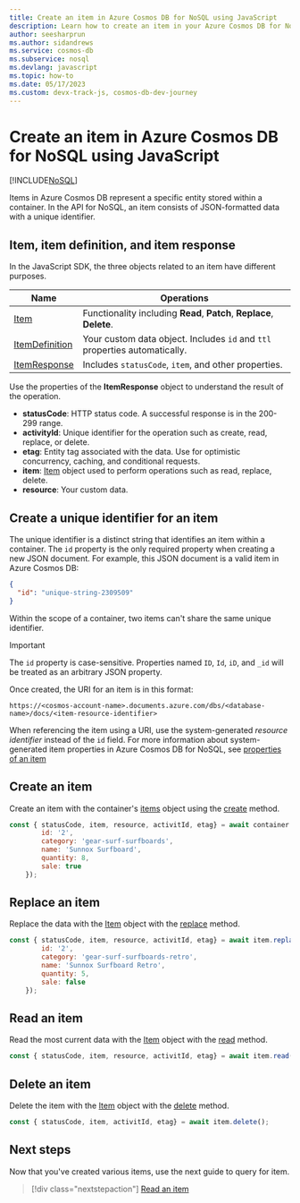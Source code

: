 ```yaml
---
title: Create an item in Azure Cosmos DB for NoSQL using JavaScript
description: Learn how to create an item in your Azure Cosmos DB for NoSQL account using the JavaScript SDK.
author: seesharprun
ms.author: sidandrews
ms.service: cosmos-db
ms.subservice: nosql
ms.devlang: javascript
ms.topic: how-to
ms.date: 05/17/2023
ms.custom: devx-track-js, cosmos-db-dev-journey
---
```


# Create an item in Azure Cosmos DB for NoSQL using JavaScript

[!INCLUDE[NoSQL](../includes/appliesto-nosql.md)]

Items in Azure Cosmos DB represent a specific entity stored within a container. In the API for NoSQL, an item consists of JSON-formatted data with a unique identifier.

## Item, item definition, and item response

In the JavaScript SDK, the three objects related to an item have different purposes. 

|Name|Operations|
|--|--|
|[Item](/javascript/api/@azure/cosmos/item)|Functionality including **Read**, **Patch**, **Replace**, **Delete**.|
|[ItemDefinition](/javascript/api/@azure/cosmos/itemdefinition)|Your custom data object. Includes `id` and `ttl` properties automatically.|
|[ItemResponse](/javascript/api/@azure/cosmos/itemresponse)|Includes `statusCode`, `item`, and other properties.|

Use the properties of the **ItemResponse** object to understand the result of the operation.

* **statusCode**: HTTP status code. A successful response is in the 200-299 range.
* **activityId**: Unique identifier for the operation such as create, read, replace, or delete.
* **etag**: Entity tag associated with the data. Use for optimistic concurrency, caching, and conditional requests.
* **item**: [Item](/javascript/api/@azure/cosmos/item) object used to perform operations such as read, replace, delete.
* **resource**: Your custom data.

## Create a unique identifier for an item

The unique identifier is a distinct string that identifies an item within a container. The ``id`` property is the only required property when creating a new JSON document. For example, this JSON document is a valid item in Azure Cosmos DB:

```json
{
  "id": "unique-string-2309509"
}
```

Within the scope of a container, two items can't share the same unique identifier.

> [!IMPORTANT]
> The ``id`` property is case-sensitive. Properties named ``ID``, ``Id``, ``iD``, and ``_id`` will be treated as an arbitrary JSON property.

Once created, the URI for an item is in this format:

``https://<cosmos-account-name>.documents.azure.com/dbs/<database-name>/docs/<item-resource-identifier>``

When referencing the item using a URI, use the system-generated *resource identifier* instead of the ``id`` field. For more information about system-generated item properties in Azure Cosmos DB for NoSQL, see [properties of an item](../resource-model.md#properties-of-an-item)

## Create an item

Create an item with the container's [items](/javascript/api/@azure/cosmos/container#@azure-cosmos-container-items) object using the [create](javascript/api/@azure/cosmos/items) method.

```javascript
const { statusCode, item, resource, activitId, etag} = await container.items.create({ 
        id: '2', 
        category: 'gear-surf-surfboards',
        name: 'Sunnox Surfboard',
        quantity: 8,
        sale: true 
    });
```

## Replace an item

Replace the data with the [Item](/javascript/api/@azure/cosmos/item) object with the [replace](/javascript/api/@azure/cosmos/item#@azure-cosmos-item-replace) method.

```javascript
const { statusCode, item, resource, activitId, etag} = await item.replace({ 
        id: '2', 
        category: 'gear-surf-surfboards-retro',
        name: 'Sunnox Surfboard Retro',
        quantity: 5,
        sale: false 
    });
```

## Read an item

Read the most current data with the [Item](/javascript/api/@azure/cosmos/item) object with the [read](/javascript/api/@azure/cosmos/item#@azure-cosmos-item-read) method.

```javascript
const { statusCode, item, resource, activitId, etag} = await item.read();
```

## Delete an item

Delete the item with the [Item](/javascript/api/@azure/cosmos/item) object with the [delete](/javascript/api/@azure/cosmos/item#@azure-cosmos-item-read) method.

```javascript
const { statusCode, item, activitId, etag} = await item.delete();
```

## Next steps

Now that you've created various items, use the next guide to query for item.

> [!div class="nextstepaction"]
> [Read an item](how-to-javascript-read-item.md)